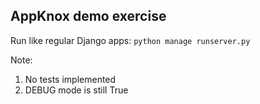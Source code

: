 ## AppKnox demo exercise

Run like regular Django apps: `python manage runserver.py`

Note: 
1. No tests implemented
2. DEBUG mode is still True
